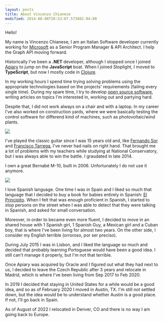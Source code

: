 ```yaml
---
layout: posts
title: About Vincenzo Chianese
modified: 2014-08-08T20:53:07.573882-04:00
---
```


Hello!

My name is Vincenzo Chianese, I am an Italian Software developer currently working for [Microsoft](https://microsoft.com) as a Senior Program Manager & API Architect. I help the Graph API moving forward.

Historically I've been a **.NET** developer, although I stopped once I joined [Apiary](https://apiary.io) to jump on the **JavaScript** boat. When I joined Stoplight, I moved to **TypeScript**, but now I mostly code in [Clojure](https://clojure.org).

In my working hours I spend time trying solving problems using the appropriate technologies based on the projects' requirements (failing every single time). During my spare time, I try to develop [open source software](https://github.com/XVincentX), writing articles on topics I'm interested in, working out and partying hard.

Despite that, I did not work always on a chair and with a laptop. In my career I've also worked on construction yards, where we were basically testing the control software for differend kind of machines, such as photovoltaic/wind plants.

![](https://i.imgur.com/BmGT3uE.jpg)

I've played the classic guitar since I was 15 years old and, like [Fernando Sor](https://en.wikipedia.org/wiki/Fernando_Sor) and [Francisco Tarrega](https://en.wikipedia.org/wiki/Francisco_T%C3%A1rrega), I've never had nails on right hand. That brought me a lot of problems with my teachers while studying at National Conservatory, but I was always able to win the battle. I graudated in late 2014.

I own a great Bernabé M-10, built in 2006. Unfortunately I do not use it anymore.

![](https://i.imgur.com/JAyjOTu.jpg)

I love Spanish language. One time I was in Spain and I liked so much that language that I decided to buy a book for babies entirely in Spanish: [El Principito](https://es.wikipedia.org/wiki/El_principito). When I felt that was enough proficient in Spanish, I started to stop persons on the street when I was able to detect that they were talking in Spanish, and asked for small conversation. 

Moreover, in order to became even more fluent, I decided to move in an shared house with 1 Spanish girl, 1 Spanish Guy, a Mexican girl and a Cuban boy, that is where I've been living for almost two years. On the other side, I consider my English terrible (orroroso, por ser preciso).

During July 2015 I was in Lisbon, and I liked the language so much and decided that probably learning
Portoguese would have been a good idea. I still can't manage it properly, but I'm not that terrible.

Once Apiary was acquired by Oracle and I figured out what they had next to us, I decided to leave the Czech Republic after 3 years and relocate in Madrid, which is where I've been living from Sep 2017 to Feb 2020.

In 2019 I decided that staying in United States for a while would be a good idea, and so as of February 2020 I moved in Austin, TX. I'm still not settled down, but the idea would be to understand whether Austin is a good place. If not, I'll go back in Spain.

As of August of 2022 I relocated in Denver, CO and there is no way I am going back to Europe.
